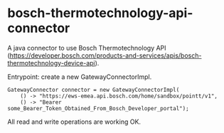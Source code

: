 # bosch-thermotechnology-api-connector

A java connector to use Bosch Thermotechnology API (https://developer.bosch.com/products-and-services/apis/bosch-thermotechnology-device-api).

Entrypoint: create a new GatewayConnectorImpl.

```
GatewayConnector connector = new GatewayConnectorImpl(
    () -> "https://ews-emea.api.bosch.com/home/sandbox/pointt/v1",
    () -> "Bearer some_Bearer_Token_Obtained_From_Bosch_Developer_portal");
```

All read and write operations are working OK.
